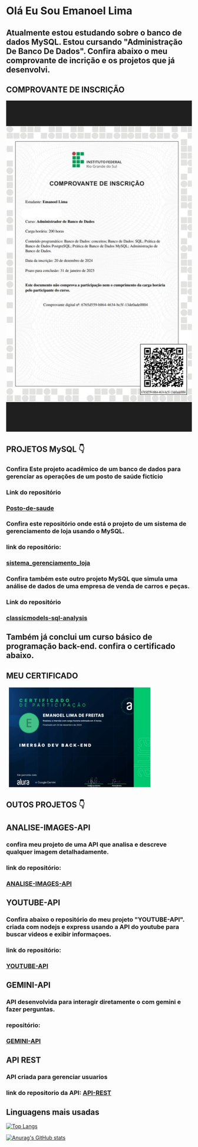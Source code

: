 # Olá Eu Sou Emanoel Lima

## Atualmente estou estudando sobre o banco de dados MySQL. Estou cursando "Administração De Banco De Dados". Confira abaixo o meu comprovante de incrição e os projetos que já desenvolvi.

## COMPROVANTE DE INSCRIÇÃO
<img src="https://github.com/Emanoellima-dev/Emanoellima-dev/blob/main/comprovante_de_inscricao/comprovante_de_inscri%C3%A7%C3%A3o.jpg"/>

## PROJETOS MySQL 👇

### Confira Este projeto acadêmico de um banco de dados para gerenciar as operações de um posto de saúde fictício
### Link do repositório
### [Posto-de-saude](https://github.com/Emanoellima-dev/Posto-de-Saude)

### Confira este repositório onde está o projeto de um sistema de gerenciamento de loja usando o MySQL.
### link do repositório:
### [sistema_gerenciamento_loja](https://github.com/Emanoellima-dev/sistema_gerenciamento_loja)

### Confira também este outro projeto MySQL que simula uma análise de dados de uma empresa de venda de carros e peças.
### Link do repositório
### [classicmodels-sql-analysis](https://github.com/Emanoellima-dev/classicmodels-sql-analysis)

## Também já conclui um curso básico de programação back-end. confira o certificado abaixo.

## MEU CERTIFICADO
<img src="https://github.com/Emanoellima-dev/Emanoellima-dev/blob/main/certificado/certificado.jpg" width="400" />

## OUTOS PROJETOS 👇

## ANALISE-IMAGES-API
### confira meu projeto de uma API que analisa e descreve qualquer imagem detalhadamente.
### link do repositório:
### [ANALISE-IMAGES-API](https://github.com/Emanoellima-dev/ANALISE-IMAGES-API)

## YOUTUBE-API
### Confira abaixo o repositório do meu projeto "YOUTUBE-API". criada com nodejs e express usando a API do youtube para buscar videos e exibir informaçoes.
### link do repositório:
### [YOUTUBE-API](https://github.com/Emanoellima-dev/YOUTUBE-API)

## GEMINI-API
### API desenvolvida para interagir diretamente o com gemini e fazer perguntas.
### repositório: 
### [GEMINI-API](https://github.com/Emanoellima-dev/GEMINI-API)

## API REST
### API criada para gerenciar usuarios
### link do repositorio da API: [API-REST](https://github.com/Emanoellima-dev/API-REST)

## Linguagens mais usadas

[![Top Langs](https://github-readme-stats.vercel.app/api/top-langs/?username=Emanoellima-dev&layout=donut)](https://github.com/anuraghazra/github-readme-stats)

[![Anurag's GitHub stats](https://github-readme-stats.vercel.app/api?username=Emanoellima-dev&show_icons=true&theme=radical&hide=contribs,prs&show=discussions_answered)](https://github.com/anuraghazra/github-readme-stats)
